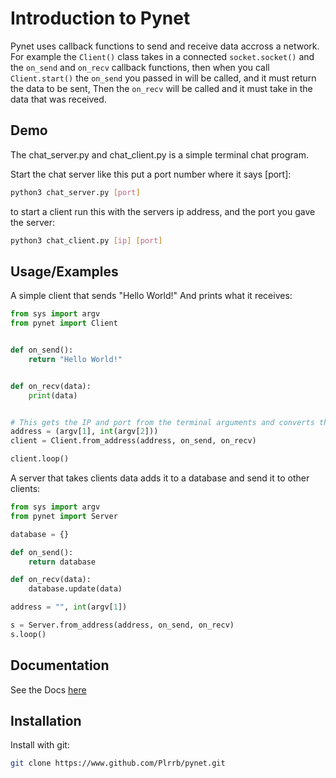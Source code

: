 # Introduction to Pynet

Pynet uses callback functions to send and receive data accross a network.
For example the `Client()` class takes in a connected `socket.socket()` and the `on_send` and `on_recv` callback functions,
then when you call `Client.start()` the `on_send` you passed in will be called, and it must return the data to be sent,
Then the `on_recv` will be called and it must take in the data that was received.

## Demo

The chat_server.py and chat_client.py is a simple terminal chat program.

Start the chat server like this put a port number where it says [port]:

```bash
python3 chat_server.py [port]
```

to start a client run this with the servers ip address, and the port you gave the server:

```bash
python3 chat_client.py [ip] [port]
```

## Usage/Examples

A simple client that sends "Hello World!" And prints what it receives:

```py
from sys import argv
from pynet import Client


def on_send():
    return "Hello World!"


def on_recv(data):
    print(data)


# This gets the IP and port from the terminal arguments and converts the port to an int
address = (argv[1], int(argv[2]))
client = Client.from_address(address, on_send, on_recv)

client.loop()
```

A server that takes clients data adds it to a database and send it to other clients:

```py
from sys import argv
from pynet import Server

database = {}

def on_send():
    return database

def on_recv(data):
    database.update(data)

address = "", int(argv[1])

s = Server.from_address(address, on_send, on_recv)
s.loop()
```

## Documentation

See the Docs [here](https://github.com/Plrrb/pynet/blob/main/doc.md)

## Installation

Install with git:

```bash
git clone https://www.github.com/Plrrb/pynet.git
```
